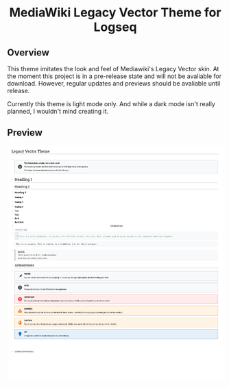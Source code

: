<h1 align="center">MediaWiki Legacy Vector Theme for Logseq </h1>

## Overview
This theme imitates the look and feel of Mediawiki's Legacy Vector skin. At the moment this project is in a pre-release state and will not be avaliable for download. However, regular updates and previews should be avaliable until release.

Currently this theme is light mode only. And while a dark mode isn't really planned, I wouldn't mind creating it.

## Preview

![Legacy Vector Theme Preview](lv-theme-preview.png)

